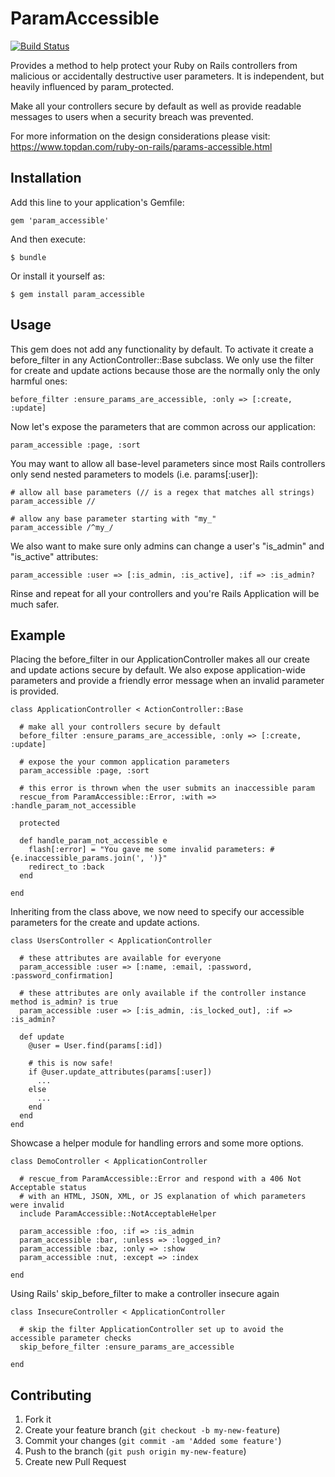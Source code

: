 # ParamAccessible

[![Build Status](https://secure.travis-ci.org/topdan/param_accessible.png)](https://secure.travis-ci.org/topdan/param_accessible.png)

Provides a method to help protect your Ruby on Rails controllers from malicious or accidentally destructive user parameters. It is independent, but heavily influenced by param_protected.

Make all your controllers secure by default as well as provide readable messages to users when a security breach was prevented.

For more information on the design considerations please visit: https://www.topdan.com/ruby-on-rails/params-accessible.html

## Installation

Add this line to your application's Gemfile:

    gem 'param_accessible'

And then execute:

    $ bundle

Or install it yourself as:

    $ gem install param_accessible

## Usage

This gem does not add any functionality by default. To activate it create a before_filter in any ActionController::Base subclass. We only use the filter for create and update actions because those are the normally only the only harmful ones:

    before_filter :ensure_params_are_accessible, :only => [:create, :update]

Now let's expose the parameters that are common across our application:

    param_accessible :page, :sort

You may want to allow all base-level parameters since most Rails controllers only send nested parameters to models (i.e. params[:user]):

    # allow all base parameters (// is a regex that matches all strings)
    param_accessible //
    
    # allow any base parameter starting with "my_"
    param_accessible /^my_/

We also want to make sure only admins can change a user's "is_admin" and "is_active" attributes:

    param_accessible :user => [:is_admin, :is_active], :if => :is_admin?

Rinse and repeat for all your controllers and you're Rails Application will be much safer.

## Example

Placing the before_filter in our ApplicationController makes all our create and update actions secure by default. We also expose application-wide parameters and provide a friendly error message when an invalid parameter is provided.

    class ApplicationController < ActionController::Base
      
      # make all your controllers secure by default
      before_filter :ensure_params_are_accessible, :only => [:create, :update]
      
      # expose the your common application parameters
      param_accessible :page, :sort
      
      # this error is thrown when the user submits an inaccessible param
      rescue_from ParamAccessible::Error, :with => :handle_param_not_accessible
      
      protected
      
      def handle_param_not_accessible e
        flash[:error] = "You gave me some invalid parameters: #{e.inaccessible_params.join(', ')}"
        redirect_to :back
      end
      
    end

Inheriting from the class above, we now need to specify our accessible parameters for the create and update actions.

    class UsersController < ApplicationController
      
      # these attributes are available for everyone
      param_accessible :user => [:name, :email, :password, :password_confirmation]
      
      # these attributes are only available if the controller instance method is_admin? is true
      param_accessible :user => [:is_admin, :is_locked_out], :if => :is_admin?
      
      def update
        @user = User.find(params[:id])
        
        # this is now safe!
        if @user.update_attributes(params[:user])
          ...
        else
          ...
        end
      end
    end

Showcase a helper module for handling errors and some more options.

    class DemoController < ApplicationController
      
      # rescue_from ParamAccessible::Error and respond with a 406 Not Acceptable status 
      # with an HTML, JSON, XML, or JS explanation of which parameters were invalid
      include ParamAccessible::NotAcceptableHelper
      
      param_accessible :foo, :if => :is_admin
      param_accessible :bar, :unless => :logged_in?
      param_accessible :baz, :only => :show
      param_accessible :nut, :except => :index
      
    end

Using Rails' skip_before_filter to make a controller insecure again

    class InsecureController < ApplicationController
      
      # skip the filter ApplicationController set up to avoid the accessible parameter checks
      skip_before_filter :ensure_params_are_accessible
      
    end
    
## Contributing

1. Fork it
2. Create your feature branch (`git checkout -b my-new-feature`)
3. Commit your changes (`git commit -am 'Added some feature'`)
4. Push to the branch (`git push origin my-new-feature`)
5. Create new Pull Request
